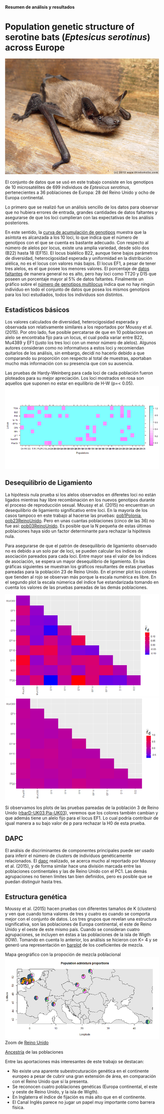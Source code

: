 **Resumen de análisis y resultados**

# Population genetic structure of serotine bats (*Eptesicus serotinus*) across Europe

![data/eptesicus-serotinus.jpg](data/eptesicus-serotinus.jpg)


El conjunto de datos que se usó en este trabajo consiste en los genotipos de 10 microsatélites de 699 individuos de *Eptesicus serotinus*, pertenecientes a 36 poblaciones de Europa: 28 del Reino Unido y ocho de Europa continental.

Lo primero que se realizó fue un análisis sencillo de los datos para observar que no hubiera errores de entrada, grandes cantidades de datos faltantes y asegurarse de que los loci cumplieran con las expectativas de los análisis posteriores.

En este sentido, la [curva de acumulación de genotipos](out/results1/gcca.png) muestra que la asíntota es alcanzada a los 10 loci, lo que indica que el número de genotipos con el que se cuenta es bastante adecuado. Con respecto al número de alelos por locus, existe una amplia variedad, desde sólo dos (B22) hasta 18 (EF15). El locus bialélico B22, aunque tiene bajos parámetros de diversidad, heterocigosidad esperada y uniformidad en la distribución alélica, no es el locus con valores más bajos. El locus EF1, a pesar de tener tres alelos, es el que posee los menores valores. El porcentaje de [datos faltantes](out/results1/missingdata.png) de manera general no es alto, pero hay loci como TT20 y D15 que poseen un porcentaje mayor al 5% de datos faltantes. Finalmente un gráfico sobre el [número de genotipos multilocus](out/results1/mlg.png) indica que no hay ningún individuo en todo el conjunto de datos que posea los mismos genotipos para los loci estudiados, todos los individuos son distintos.

## Estadísticos básicos

Los valores calculados de diversidad, heterocigosidad esperada y observada son relativamente similares a los reportados por Moussy et al. (2015). Por otro lado, fue posible percatarse de que en 10 poblaciones un alelo se encontraba fijo para un locus, el cual podía variar entre B22, Mu4389 y EF1 (justo los tres loci con un menor número de alelos). Algunos autores consideran como no informativos a estos loci y recomiendan quitarlos de los análisis, sin embargo, decidí no hacerlo debido a que comparando su proporción con respecto al total de muestras, aportaban mucho más información con su presencia que con su ausencia.

Las pruebas de Hardy-Weinberg para cada loci de cada población fueron ploteados para su mejor apreciación. Los loci mostrados en rosa son aquellos que suponen no estar en equilibrio de H-W (p=< 0.05). 
![out/results2/heatmapHWE.jpg](out/results2/heatmapHWE.png)

## Desequilibrio de Ligamiento

La hipótesis nula prueba si los alelos observados en diferetes loci no están ligados mientras hay libre recombinación en los nuevos genotipos durante el proceso de reproducción sexual. Moussy et al. (2015) no encuentran un desequilibrio de ligamiento significativo entre loci. En la mayoría de los casos tampoco en este trabajo al hacerse las pruebas: [pob1Polonia](out/results3/ExampleLDPL1.png), [pob23ReinoUnido](out/results3/ExampleLDUK23.png). Pero en unas cuantas poblaciones (cinco de las 36) no fue así: [pob03ReinoUnido](out/results3/ExampleLDUK03.png). Es posible que la N pequeña de estas últimas poblaciones haya sido un factor determinante para rechazar la hipótesis nula.

Para asegurarse de que el patrón de desequilibrio de ligamiento observado no es debido a un solo par de loci, se pueden calcular los índices de asociación pareados para cada loci. Entre mayor sea el valor de los índices de asociación, se espera un mayor desequilibrio de ligamiento. En las gráficas siguientes se muestran los gráficos resultantes de estas pruebas pareadas para la población 23 de Reino Unido. En el primer plot los colores que tienden al rojo se observan más porque la escala numérica es libre. En el segundo plot la escala númerica del índice fue estandarizada tomando en cuenta los valores de las pruebas pareadas de las demás poblaciones.

![out/results3/ExamplePrbUK23.png](out/results3/ExamplePrbUK23.png)![out/results3/ExamplePiaUK23.png](out/results3/ExamplePiaUK23.png)

Si observamos los plots de las pruebas pareadas de la población 3 de Reino Unido ([rbarD-UK03](out/results3/ExamplePrbUK03.png),[Pia-UK03](out/results3/ExamplePiaUK03.png)), veremos que los colores también cambian y que además tiene un alelo fijo para el locus EF1. Lo cual podría contribuir de igual manera a su bajo valor de p para rechazar la H0 de esta prueba.

## DAPC

El análsis de discriminantes de componentes principales puede ser usado para inferir el número de clusters de individuos genéticamente relacionados. El [dapc](out/results4/dapc.png) realizado, se acerca mucho al reportado por Moussy et al. (2015), y de forma similar hace una división marcada entre las poblaciones continentales y las de Reino Unido con el PC1. Las demás agrupaciones no tienen límites tan bien definidos, pero es posible que se puedan distinguir hasta tres.

## Estructura genética

Moussy et al. (2015) hacen pruebas con diferentes tamaños de K (clusters) y ven que cuando toma valores de tres y cuatro es cuando se comporta mejor con el conjunto de datos. Los tres grupos que revelan una estructura significativa, son las poblaciones de Europa continental, el este de Reino Unido y el oeste de este mismo país. Cuando se consideran cuatro agrupaciones, se incluyen en éstas a las poblaciones de la isla de Wigth (IOW). Tomando en cuenta lo anterior, los análisis se hicieron con K= 4 y se generó una representación en [barplot](out/results5/Barplot.png) de los coeficientes de mezcla.

Mapa geográfico con la propoción de mezcla poblacional
![Europa](out/results5/Mapadmixall.png)
Zoom de [Reino Unido](out/results5/MapadmixUK.png)

[Ancestría](out/results5/Mapancestry.png) de las poblaciones

Entre las aportaciones más interesantes de este trabajo se destacan: 
- No existe una aparente subestrcuturación genética en el continente europeo a pesar de cubrir una gran extensión de área, en comparación con el Reino Unido que sí la presenta.
- Se reconocen cuatro poblaciones genéticas (Europa continental, el este y oeste de Reino Unido, y la isla de Wigth).
- En Inglaterra el índice de fijación es más alto que en el continente.
- El Canal Inglés parece no jugar un papel muy importante como barrera física.
